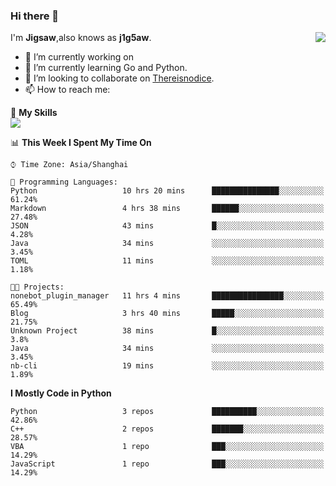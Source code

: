 ### Hi there 👋

<a href="#">
  <img align="right" src="https://github-readme-stats.vercel.app/api?username=Jigsaw111&count_private=true&show_icons=true&bg_color=15,f2f7fd,E0EAFC" />
</a>

I'm **Jigsaw**,also knows as **j1g5aw**.

- 🔭 I’m currently working on 
- 🌱 I’m currently learning Go and Python.
- 👯 I’m looking to collaborate on [Thereisnodice](https://github.com/thereisnodice).
- 📫 How to reach me: 

🌟 **My Skills**  
![](https://img.shields.io/badge/-Python-3e74a2?style=flat-square&logo=Python&logoColor=fff)

<!--START_SECTION:waka-->
📊 **This Week I Spent My Time On** 

```text
⌚︎ Time Zone: Asia/Shanghai

💬 Programming Languages: 
Python                   10 hrs 20 mins      ███████████████░░░░░░░░░░   61.24% 
Markdown                 4 hrs 38 mins       ██████░░░░░░░░░░░░░░░░░░░   27.48% 
JSON                     43 mins             █░░░░░░░░░░░░░░░░░░░░░░░░   4.28% 
Java                     34 mins             ░░░░░░░░░░░░░░░░░░░░░░░░░   3.45% 
TOML                     11 mins             ░░░░░░░░░░░░░░░░░░░░░░░░░   1.18%

🐱‍💻 Projects: 
nonebot_plugin_manager   11 hrs 4 mins       ████████████████░░░░░░░░░   65.49% 
Blog                     3 hrs 40 mins       █████░░░░░░░░░░░░░░░░░░░░   21.75% 
Unknown Project          38 mins             █░░░░░░░░░░░░░░░░░░░░░░░░   3.8% 
Java                     34 mins             ░░░░░░░░░░░░░░░░░░░░░░░░░   3.45% 
nb-cli                   19 mins             ░░░░░░░░░░░░░░░░░░░░░░░░░   1.89%

```

**I Mostly Code in Python** 

```text
Python                   3 repos             ██████████░░░░░░░░░░░░░░░   42.86% 
C++                      2 repos             ███████░░░░░░░░░░░░░░░░░░   28.57% 
VBA                      1 repo              ███░░░░░░░░░░░░░░░░░░░░░░   14.29% 
JavaScript               1 repo              ███░░░░░░░░░░░░░░░░░░░░░░   14.29%

```



<!--END_SECTION:waka-->
